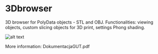 # 3Dbrowser

3D browser for PolyData objects - STL and OBJ. Functionalities: viewing objects, custom slicing objects for 3D print, settings Phong shading.

![alt text](/Images/logo_ver2.png)

More information: DokumentacjaGUT.pdf

